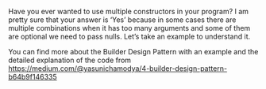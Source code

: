 Have you ever wanted to use multiple constructors in your program? I am pretty sure that your answer is ‘Yes’ because in some cases there are multiple combinations when it has too many arguments and some of them are optional we need to pass nulls. Let’s take an example to understand it. 

You can find more about the Builder Design Pattern with an example and the detailed explanation of the code from https://medium.com/@yasunichamodya/4-builder-design-pattern-b64b9f146335